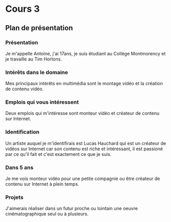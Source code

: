 # Cours 3
## Plan de présentation

### Présentation
Je m'appelle Antoine, j'ai 17ans, je suis étudiant au Collège Montmorency et je travaille au Tim Hortons. 

### Intérêts dans le domaine
Mes principaux intérêts en multimédia sont le montage vidéo et la création de contenu vidéo. 

### Emplois qui vous intéressent
Deux emplois qui m'intéresse sont monteur vidéo et créateur de contenu sur Internet.

### Identification
Un artiste auquel je m'identifirais est Lucas Hauchard qui est un créateur de vidéos sur Internet car son contenu est riche et intéressant, il est passioné par ce qu'il fait et c'est exactement ce que je suis. 

### Dans 5 ans
Je me vois monteur vidéo pour une petite compagnie ou être créateur de contenu sur Internet à plein temps.  

### Projets
J'aimerais réaliser dans un futur proche ou lointain une oeuvre cinématographique seul ou à plusieurs.
